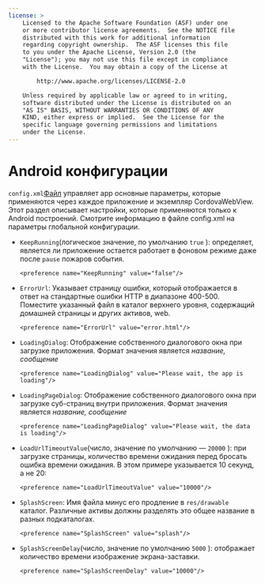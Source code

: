 ```yaml
---
license: >
    Licensed to the Apache Software Foundation (ASF) under one
    or more contributor license agreements.  See the NOTICE file
    distributed with this work for additional information
    regarding copyright ownership.  The ASF licenses this file
    to you under the Apache License, Version 2.0 (the
    "License"); you may not use this file except in compliance
    with the License.  You may obtain a copy of the License at

        http://www.apache.org/licenses/LICENSE-2.0

    Unless required by applicable law or agreed to in writing,
    software distributed under the License is distributed on an
    "AS IS" BASIS, WITHOUT WARRANTIES OR CONDITIONS OF ANY
    KIND, either express or implied.  See the License for the
    specific language governing permissions and limitations
    under the License.
---
```


# Android конфигурации

`config.xml`<a href="../../../cordova/file/fileobj/fileobj.html">Файл</a> управляет app основные параметры, которые применяются через каждое приложение и экземпляр CordovaWebView. Этот раздел описывает настройки, которые применяются только к Android построений. Смотрите информацию в файле config.xml на параметры глобальной конфигурации.

*   `KeepRunning`(логическое значение, по умолчанию `true` ): определяет, является ли приложение остается работает в фоновом режиме даже после `pause` пожаров события.
    
        <preference name="KeepRunning" value="false"/>
        

*   `ErrorUrl`: Указывает страницу ошибки, который отображается в ответ на стандартные ошибки HTTP в диапазоне 400-500. Поместите указанный файл в каталог верхнего уровня, содержащий домашней страницы и других активов, web.
    
        <preference name="ErrorUrl" value="error.html"/>
        

*   `LoadingDialog`: Отображение собственного диалогового окна при загрузке приложения. Формат значения является *название, сообщение*
    
        <preference name="LoadingDialog" value="Please wait, the app is loading"/>
        

*   `LoadingPageDialog`: Отображение собственного диалогового окна при загрузке суб-страниц внутри приложения. Формат значения является *название, сообщение*
    
        <preference name="LoadingPageDialog" value="Please wait, the data is loading"/>
        

*   `LoadUrlTimeoutValue`(число, значение по умолчанию — `20000` ): при загрузке страницы, количество времени ожидания перед бросать ошибка времени ожидания. В этом примере указывается 10 секунд, а не 20:
    
        <preference name="LoadUrlTimeoutValue" value="10000"/>
        

*   `SplashScreen`: Имя файла минус его продление в `res/drawable` каталог. Различные активы должны разделять это общее название в разных подкаталогах.
    
        <preference name="SplashScreen" value="splash"/>
        

*   `SplashScreenDelay`(число, значение по умолчанию `5000` ): отображает количество времени изображение экрана-заставки.
    
        <preference name="SplashScreenDelay" value="10000"/>